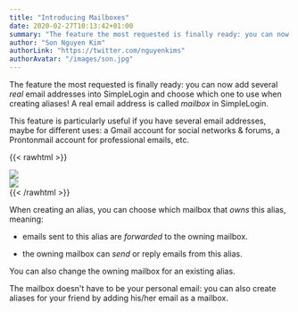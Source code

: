 ```yaml
---
title: "Introducing Mailboxes"
date: 2020-02-27T10:13:42+01:00
summary: "The feature the most requested is finally ready: you can now add several *real* email addresses into SimpleLogin and choose which one to use when creating aliases..."
author: "Son Nguyen Kim"
authorLink: "https://twitter.com/nguyenkims"
authorAvatar: "/images/son.jpg"
---
```


The feature the most requested is finally ready: you can now add several *real* email addresses into SimpleLogin and choose which one to use when creating aliases! A real email address is called *mailbox* in SimpleLogin.

This feature is particularly useful if you have several email addresses, maybe for different uses: a Gmail account for social networks & forums, a Prontonmail account for professional emails, etc.

{{< rawhtml >}}
<div class="row">
    <div class="col-md-6">
        <img src="/blog/mailbox-gmail.png" class="img-fluid" style="max-height: 250px">
    </div>
    <div class="col-md-6">
        <img src="/blog/mailbox-protonmail.png" class="img-fluid" style="max-height: 250px">
    </div>
</div>
{{< /rawhtml >}}

When creating an alias, you can choose which mailbox that *owns* this alias, meaning:

- emails sent to this alias are *forwarded* to the owning mailbox.

- the owning mailbox can *send* or reply emails from this alias.

You can also change the owning mailbox for an existing alias.

The mailbox doesn't have to be your personal email: you can also create aliases for your friend by adding his/her email as a mailbox.
